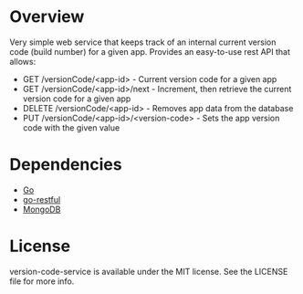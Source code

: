 # Overview
Very simple web service that keeps track of an internal current version code (build number) for a given app. Provides an easy-to-use rest API that allows:
* GET /versionCode/&lt;app-id&gt; - Current version code for a given app
* GET /versionCode/&lt;app-id&gt;/next - Increment, then retrieve the current version code for a given app
* DELETE /versionCode/&lt;app-id&gt; - Removes app data from the database
* PUT /versionCode/&lt;app-id&gt;/&lt;version-code&gt; - Sets the app version code with the given value
 


# Dependencies
  - [Go]
  - [go-restful]
  - [MongoDB]

# License
version-code-service is available under the MIT license. See the LICENSE file for more info.

[Go]:https://golang.org/
[go-restful]:https://github.com/emicklei/go-restful
[MongoDB]:https://www.mongodb.org/
